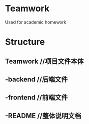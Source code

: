 # Teamwork
Used for academic homework
# Structure
## Teamwork //项目文件本体
## -backend //后端文件
## -frontend //前端文件
## -README //整体说明文档
